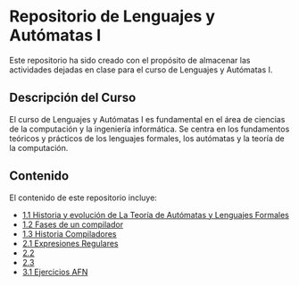 # Repositorio de Lenguajes y Autómatas I

Este repositorio ha sido creado con el propósito de almacenar las actividades dejadas en clase para el curso de Lenguajes y Autómatas I.

## Descripción del Curso

El curso de Lenguajes y Autómatas I es fundamental en el área de ciencias de la computación y la ingeniería informática. Se centra en los fundamentos teóricos y prácticos de los lenguajes formales, los autómatas y la teoría de la computación.

## Contenido

El contenido de este repositorio incluye:

- [1.1 Historia y evolución de La Teoría de Autómatas y Lenguajes Formales](Tema1/Tarea1.1.md)
- [1.2 Fases de un compilador](Tema1/Tarea1.2.pdf)
- [1.3 Historia Compiladores](Tema1/Tarea1.3.pdf)
- [2.1 Expresiones Regulares](Tema2/Tarea2.1.md)
- [2.2 ](Tema2/Tarea2.2.md)
- [2.3 ](Tema2/Tarea2.3.md)
- [3.1 Ejercicios AFN](Tema3/Tarea3.1.md)
